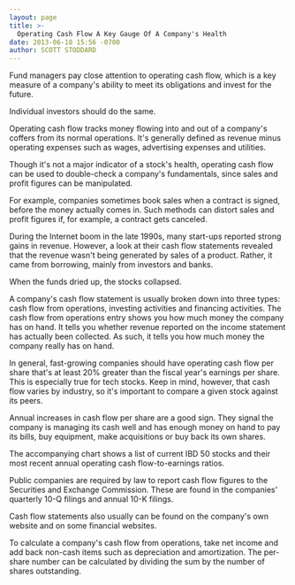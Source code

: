 ```yaml
---
layout: page
title: >-
  Operating Cash Flow A Key Gauge Of A Company's Health
date: 2013-06-18 15:56 -0700
author: SCOTT STODDARD
---
```





Fund managers pay close attention to operating cash flow, which is a key measure of a company's ability to meet its obligations and invest for the future.

  

Individual investors should do the same.

  

Operating cash flow tracks money flowing into and out of a company's coffers from its normal operations. It's generally defined as revenue minus operating expenses such as wages, advertising expenses and utilities.

  

Though it's not a major indicator of a stock's health, operating cash flow can be used to double-check a company's fundamentals, since sales and profit figures can be manipulated.

  

For example, companies sometimes book sales when a contract is signed, before the money actually comes in. Such methods can distort sales and profit figures if, for example, a contract gets canceled.

  

During the Internet boom in the late 1990s, many start-ups reported strong gains in revenue. However, a look at their cash flow statements revealed that the revenue wasn't being generated by sales of a product. Rather, it came from borrowing, mainly from investors and banks.

  

When the funds dried up, the stocks collapsed.

  

A company's cash flow statement is usually broken down into three types: cash flow from operations, investing activities and financing activities. The cash flow from operations entry shows you how much money the company has on hand. It tells you whether revenue reported on the income statement has actually been collected. As such, it tells you how much money the company really has on hand.

  

In general, fast-growing companies should have operating cash flow per share that's at least 20% greater than the fiscal year's earnings per share. This is especially true for tech stocks. Keep in mind, however, that cash flow varies by industry, so it's important to compare a given stock against its peers.

  

Annual increases in cash flow per share are a good sign. They signal the company is managing its cash well and has enough money on hand to pay its bills, buy equipment, make acquisitions or buy back its own shares.

  

The accompanying chart shows a list of current IBD 50 stocks and their most recent annual operating cash flow-to-earnings ratios.

  

Public companies are required by law to report cash flow figures to the Securities and Exchange Commission. These are found in the companies' quarterly 10-Q filings and annual 10-K filings.

  

Cash flow statements also usually can be found on the company's own website and on some financial websites.

  

To calculate a company's cash flow from operations, take net income and add back non-cash items such as depreciation and amortization. The per-share number can be calculated by dividing the sum by the number of shares outstanding.




